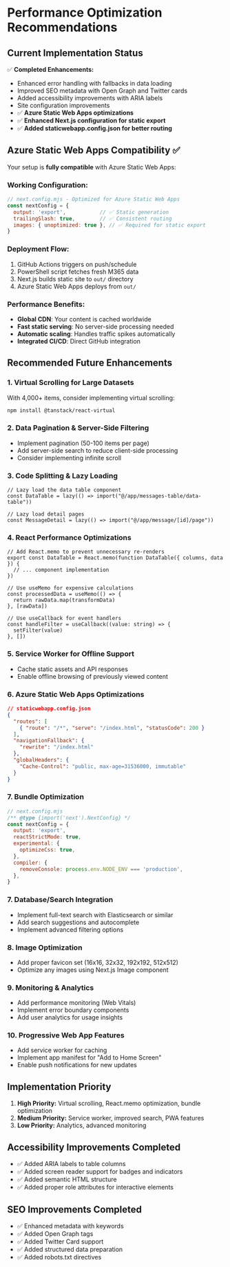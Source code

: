 # Performance Optimization Recommendations

## Current Implementation Status
✅ **Completed Enhancements:**
- Enhanced error handling with fallbacks in data loading
- Improved SEO metadata with Open Graph and Twitter cards
- Added accessibility improvements with ARIA labels
- Site configuration improvements
- ✅ **Azure Static Web Apps optimizations**
- ✅ **Enhanced Next.js configuration for static export**
- ✅ **Added staticwebapp.config.json for better routing**

## Azure Static Web Apps Compatibility ✅

Your setup is **fully compatible** with Azure Static Web Apps:

### **Working Configuration:**
```javascript
// next.config.mjs - Optimized for Azure Static Web Apps
const nextConfig = {
  output: 'export',           // ✅ Static generation
  trailingSlash: true,        // ✅ Consistent routing
  images: { unoptimized: true }, // ✅ Required for static export
}
```

### **Deployment Flow:**
1. GitHub Actions triggers on push/schedule
2. PowerShell script fetches fresh M365 data
3. Next.js builds static site to `out/` directory  
4. Azure Static Web Apps deploys from `out/`

### **Performance Benefits:**
- **Global CDN**: Your content is cached worldwide
- **Fast static serving**: No server-side processing needed
- **Automatic scaling**: Handles traffic spikes automatically
- **Integrated CI/CD**: Direct GitHub integration

## Recommended Future Enhancements

### 1. **Virtual Scrolling for Large Datasets**
With 4,000+ items, consider implementing virtual scrolling:
```bash
npm install @tanstack/react-virtual
```

### 2. **Data Pagination & Server-Side Filtering**
- Implement pagination (50-100 items per page)
- Add server-side search to reduce client-side processing
- Consider implementing infinite scroll

### 3. **Code Splitting & Lazy Loading**
```tsx
// Lazy load the data table component
const DataTable = lazy(() => import("@/app/messages-table/data-table"))

// Lazy load detail pages
const MessageDetail = lazy(() => import("@/app/message/[id]/page"))
```

### 4. **React Performance Optimizations**
```tsx
// Add React.memo to prevent unnecessary re-renders
export const DataTable = React.memo(function DataTable({ columns, data }) {
  // ... component implementation
})

// Use useMemo for expensive calculations
const processedData = useMemo(() => {
  return rawData.map(transformData)
}, [rawData])

// Use useCallback for event handlers
const handleFilter = useCallback((value: string) => {
  setFilter(value)
}, [])
```

### 5. **Service Worker for Offline Support**
- Cache static assets and API responses
- Enable offline browsing of previously viewed content

### 6. **Azure Static Web Apps Optimizations**
```json
// staticwebapp.config.json
{
  "routes": [
    { "route": "/*", "serve": "/index.html", "statusCode": 200 }
  ],
  "navigationFallback": {
    "rewrite": "/index.html"
  },
  "globalHeaders": {
    "Cache-Control": "public, max-age=31536000, immutable"
  }
}
```

### 7. **Bundle Optimization**
```js
// next.config.mjs
/** @type {import('next').NextConfig} */
const nextConfig = {
  output: 'export',
  reactStrictMode: true,
  experimental: {
    optimizeCss: true,
  },
  compiler: {
    removeConsole: process.env.NODE_ENV === 'production',
  },
}
```

### 7. **Database/Search Integration**
- Implement full-text search with Elasticsearch or similar
- Add search suggestions and autocomplete
- Implement advanced filtering options

### 8. **Image Optimization**
- Add proper favicon set (16x16, 32x32, 192x192, 512x512)
- Optimize any images using Next.js Image component

### 9. **Monitoring & Analytics**
- Add performance monitoring (Web Vitals)
- Implement error boundary components
- Add user analytics for usage insights

### 10. **Progressive Web App Features**
- Add service worker for caching
- Implement app manifest for "Add to Home Screen"
- Enable push notifications for new updates

## Implementation Priority
1. **High Priority:** Virtual scrolling, React.memo optimization, bundle optimization
2. **Medium Priority:** Service worker, improved search, PWA features  
3. **Low Priority:** Analytics, advanced monitoring

## Accessibility Improvements Completed
- ✅ Added ARIA labels to table columns
- ✅ Added screen reader support for badges and indicators
- ✅ Added semantic HTML structure
- ✅ Added proper role attributes for interactive elements

## SEO Improvements Completed
- ✅ Enhanced metadata with keywords
- ✅ Added Open Graph tags
- ✅ Added Twitter Card support
- ✅ Added structured data preparation
- ✅ Added robots.txt directives
